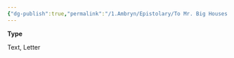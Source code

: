 ```yaml
---
{"dg-publish":true,"permalink":"/1.Ambryn/Epistolary/To Mr. Big Houses Lawyer/"}
---
```


**Type**

Text, Letter